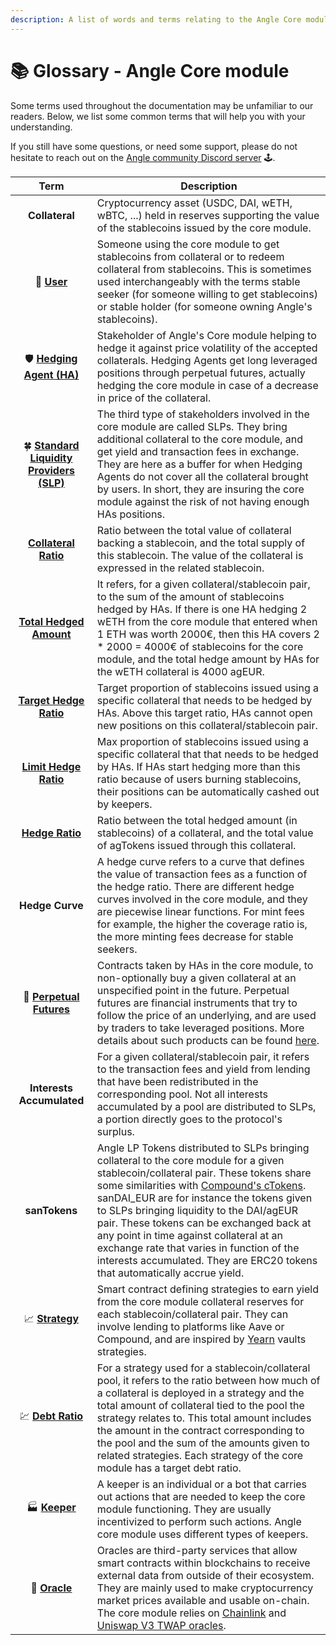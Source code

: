 ```yaml
---
description: A list of words and terms relating to the Angle Core module
---
```


# 📚 Glossary - Angle Core module

Some terms used throughout the documentation may be unfamiliar to our readers. Below, we list some common terms that will help you with your understanding.

If you still have some questions, or need some support, please do not hesitate to reach out on the [Angle community Discord server](https://discord.gg/67WSSZqBG6) 🕹️.

|                                             Term                                            | Description                                                                                                                                                                                                                                                                                                                                                                                                                                                                                                                        |
| :-----------------------------------------------------------------------------------------: | ---------------------------------------------------------------------------------------------------------------------------------------------------------------------------------------------------------------------------------------------------------------------------------------------------------------------------------------------------------------------------------------------------------------------------------------------------------------------------------------------------------------------------------- |
|                                        **Collateral**                                       | Cryptocurrency asset (USDC, DAI, wETH, wBTC, ...) held in reserves supporting the value of the stablecoins issued by the core module.                                                                                                                                                                                                                                                                                                                                                                                                 |
|                                💱 [**User**](stable-seekers/)                               | Someone using the core module to get stablecoins from collateral or to redeem collateral from stablecoins. This is sometimes used interchangeably with the terms stable seeker (for someone willing to get stablecoins) or stable holder (for someone owning Angle's stablecoins).                                                                                                                                                                                                                                                    |
|                        🛡️ [**Hedging Agent (HA)**](hedging-agents/)                        | Stakeholder of Angle's Core module helping to hedge it against price volatility of the accepted collaterals. Hedging Agents get long leveraged positions through perpetual futures, actually hedging the core module in case of a decrease in price of the collateral.                                                                                                                                                                                                                                                        |
|          🍀 [**Standard Liquidity Providers (SLP)**](standard-liquidity-providers/)         | The third type of stakeholders involved in the core module are called SLPs. They bring additional collateral to the core module, and get yield and transaction fees in exchange. They are here as a buffer for when Hedging Agents do not cover all the collateral brought by users. In short, they are insuring the core module against the risk of not having enough HAs positions.                                                                                                                                                       |
|          [**Collateral Ratio**](https://docs.angle.money/concepts/collateral-ratio)         | Ratio between the total value of collateral backing a stablecoin, and the total supply of this stablecoin. The value of the collateral is expressed in the related stablecoin.                                                                                                                                                                                                                                                                                                                                                     |
|                [**Total Hedged Amount**](hedging-agents/#has-covered-amounts)               | It refers, for a given collateral/stablecoin pair, to the sum of the amount of stablecoins hedged by HAs. If there is one HA hedging 2 wETH from the core module that entered when 1 ETH was worth 2000€, then this HA covers 2 \* 2000 = 4000€ of stablecoins for the core module, and the total hedge amount by HAs for the wETH collateral is 4000 agEUR.                                                                                                                                                                             |
| [**Target Hedge Ratio**](hedging-agents/faq-ha.md#what-is-exactly-implied-by-hedging-ratio) | Target proportion of stablecoins issued using a specific collateral that needs to be hedged by HAs. Above this target ratio, HAs cannot open new positions on this collateral/stablecoin pair.                                                                                                                                                                                                                                                                                                                                     |
|                 [**Limit Hedge Ratio**](hedging-agents/#has-covered-amounts)                | Max proportion of stablecoins issued using a specific collateral that that needs to be hedged by HAs. If HAs start hedging more than this ratio because of users burning stablecoins, their positions can be automatically cashed out by keepers.                                                                                                                                                                                                                                                                                  |
|     [**Hedge Ratio**](hedging-agents/faq-ha.md#what-is-exactly-implied-by-hedging-ratio)    | Ratio between the total hedged amount (in stablecoins) of a collateral, and the total value of agTokens issued through this collateral.                                                                                                                                                                                                                                                                                                                                                                                            |
|                                       **Hedge Curve**                                       | A hedge curve refers to a curve that defines the value of transaction fees as a function of the hedge ratio. There are different hedge curves involved in the core module, and they are piecewise linear functions. For mint fees for example, the higher the coverage ratio is, the more minting fees decrease for stable seekers.                                                                                                                                                                                                   |
|                🔮 [**Perpetual Futures**](hedging-agents/#perpetual-futures)                | Contracts taken by HAs in the core module, to non-optionally buy a given collateral at an unspecified point in the future. Perpetual futures are financial instruments that try to follow the price of an underlying, and are used by traders to take leveraged positions. More details about such products can be found [here](https://academy.binance.com/en/articles/what-are-perpetual-futures-contracts).                                                                                                                        |
|                                  **Interests Accumulated**                                  | For a given collateral/stablecoin pair, it refers to the transaction fees and yield from lending that have been redistributed in the corresponding pool. Not all interests accumulated by a pool are distributed to SLPs, a portion directly goes to the protocol's surplus.                                                                                                                                                                                                                                                       |
|                                        **sanTokens**                                        | Angle LP Tokens distributed to SLPs bringing collateral to the core module for a given stablecoin/collateral pair. These tokens share some similarities with [Compound's cTokens](https://compound.finance/docs/ctokens). sanDAI\_EUR are for instance the tokens given to SLPs bringing liquidity to the DAI/agEUR pair. These tokens can be exchanged back at any point in time against collateral at an exchange rate that varies in function of the interests accumulated. They are ERC20 tokens that automatically accrue yield. |
|                                📈 [**Strategy**](lending.md)                                | Smart contract defining strategies to earn yield from the core module collateral reserves for each stablecoin/collateral pair. They can involve lending to platforms like Aave or Compound, and are inspired by [Yearn](https://docs.yearn.finance/resources/defi-glossary#yvault) vaults strategies.                                                                                                                                                                                                                                        |
|                          💹 [**Debt Ratio**](lending.md#debt-ratio)                         | For a strategy used for a stablecoin/collateral pool, it refers to the ratio between how much of a collateral is deployed in a strategy and the total amount of collateral tied to the pool the strategy relates to. This total amount includes the amount in the contract corresponding to the pool and the sum of the amounts given to related strategies. Each strategy of the core module has a target debt ratio.                                                                                                                |
|                          🏭 [**Keeper**](other-aspects/keepers.md)                          | A keeper is an individual or a bot that carries out actions that are needed to keep the core module functioning. They are usually incentivized to perform such actions. Angle core module uses different types of keepers.                                                                                                                                                                                                                                                                                                               |
|                          🔱 [**Oracle**](other-aspects/oracles.md)                          | Oracles are third-party services that allow smart contracts within blockchains to receive external data from outside of their ecosystem. They are mainly used to make cryptocurrency market prices available and usable on-chain. The core module relies on [Chainlink](https://chain.link) and [Uniswap V3 TWAP oracles](https://uniswap.org/blog/uniswap-v3/).                                                                                                                                                                      |
